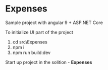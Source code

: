 # Expenses
Sample project with angular 9 + ASP.NET Core

To initialize UI part of the project
1) cd src\Expenses
2) npm i
3) npm run build:dev

Start up project in the solition - <b>Expenses</b>
